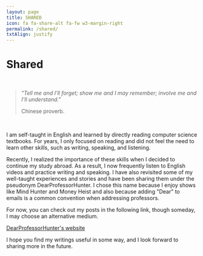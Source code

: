 ```yaml
---
layout: page
title: SHARED
icon: fa fa-share-alt fa-fw w3-margin-right
permalink: /shared/
txtAlign: justify
---
```



# Shared

  <br>
  <blockquote class="w3-panel w3-leftbar w3-light-grey">
    <p class="w3-large"><i>"Tell me and I'll forget; show me and I may remember; involve me and I'll understand."</i></p>
    <p>Chinese proverb.</p>
  </blockquote> 
  <br>


I am self-taught in English and learned by directly reading computer science textbooks. For years, I only focused on reading and did not feel the need to learn other skills, such as writing, speaking, and listening. 

Recently, I realized the importance of these skills when I decided to continue my study abroad. As a result, I now frequently listen to English videos and practice writing and speaking. I have also revisited some of my well-taught experiences and stories and have been sharing them under the pseudonym DearProfessorHunter. I chose this name because I enjoy shows like Mind Hunter and Money Heist and also because adding "Dear" to emails is a common convention when addressing professors.

For now, you can check out my posts in the following link, though someday, I may choose an alternative medium.

[DearProfessorHunter's website](https://dearprofessorhunter.notion.site/dearprofessorhunter/Home-cd5bc9dd95bb4eebb0466452e17658f1)

I hope you find my writings useful in some way, and I look forward to sharing more in the future.
